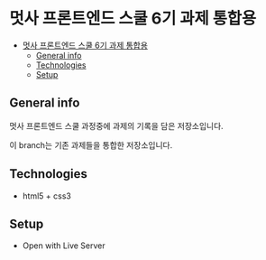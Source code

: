 # 멋사 프론트엔드 스쿨 6기 과제 통합용

- [멋사 프론트엔드 스쿨 6기 과제 통합용](#멋사-프론트엔드-스쿨-6기-과제-통합용)
  - [General info](#general-info)
  - [Technologies](#technologies)
  - [Setup](#setup)

## General info

멋사 프론트엔드 스쿨 과정중에 과제의 기록을 담은 저장소입니다.

이 branch는 기존 과제들을 통합한 저장소입니다.

## Technologies

- html5 + css3

## Setup

- Open with Live Server
